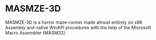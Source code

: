 # MASMZE-3D
MASMZE-3D is a horror maze-runner made almost entirely on x86 Assembly and native WinAPI procedures with the help of the Microsoft Macro Assembler (MASM32).
